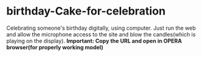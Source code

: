 # birthday-Cake-for-celebration
Celebrating someone's birthday digitally, using computer. Just run the web and allow the microphone access to the site and blow the candles(which is playing on the display).
<b>Important: Copy the URL and open in OPERA browser(for properly working model)
